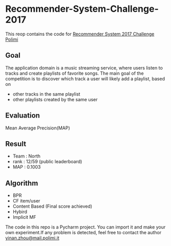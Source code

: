 # Recommender-System-Challenge-2017

This reop contains the code for [Recommender System 2017 Challenge Polimi](https://www.kaggle.com/c/recommender-system-2017-challenge-polimi)

## Goal
The application domain is a music streaming service, where users listen to tracks and create playlists of favorite songs. The main goal of the competition is to discover which track a user will likely add a playlist, based on 
* other tracks in the same playlist
* other playlists created by the same user

## Evaluation 
Mean Average Precision(MAP)

## Result
* Team : North
* rank : 12/59 (public leaderboard)
* MAP : 0.1003

## Algorithm
* BPR
* CF item/user
* Content Based (Final score achieved)
* Hybird
* Implicit MF

The code in this repo is a Pycharm project. You can import it and make your own experiment.If any problem is detected, feel free to contact the author yinan.zhou@mail.polimi.it
